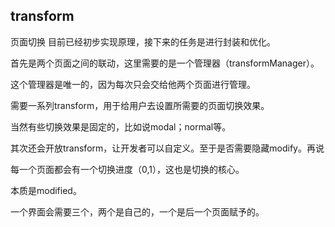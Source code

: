 ## transform
页面切换
目前已经初步实现原理，接下来的任务是进行封装和优化。

首先是两个页面之间的联动，这里需要的是一个管理器（transformManager）。

这个管理器是唯一的，因为每次只会交给他两个页面进行管理。

需要一系列transform，用于给用户去设置所需要的页面切换效果。

当然有些切换效果是固定的，比如说modal；normal等。

其次还会开放transform，让开发者可以自定义。至于是否需要隐藏modify。再说

每一个页面都会有一个切换进度（0,1），这也是切换的核心。



本质是modified。

一个界面会需要三个，两个是自己的，一个是后一个页面赋予的。
